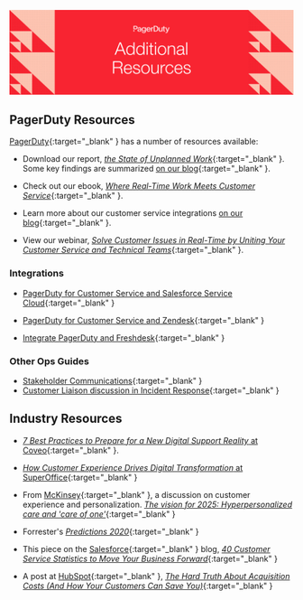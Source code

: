 ![Additional Resources](assets/images/headers/CustServOps-Resources.png)

## PagerDuty Resources
[PagerDuty](https://pagerduty.com){:target="_blank" } has a number of resources available:

- Download our report, [*the State of Unplanned Work*](https://www.pagerduty.com/resources/reports/unplanned-work/){:target="_blank" }. Some key findings are summarized [on our blog](https://www.pagerduty.com/blog/unplanned-work-report-2019/){:target="_blank" }.

- Check out our ebook, [*Where Real-Time Work Meets Customer Service*](https://www.pagerduty.com/resources/ebook/real-time-work-customer-service/){:target="_blank" }.

- Learn more about our customer service integrations [on our blog](https://www.pagerduty.com/blog/customer-service-plan-2020/){:target="_blank" }.

- View our webinar, [*Solve Customer Issues in Real-Time by Uniting Your Customer Service and Technical Teams*](https://pagerduty.wistia.com/medias/35va08byec){:target="_blank" }.


### Integrations
- [PagerDuty for Customer Service and Salesforce Service Cloud](https://www.pagerduty.com/integrations/salesforce/){:target="_blank" }

- [PagerDuty for Customer Service and Zendesk](https://www.pagerduty.com/integrations/zendesk/){:target="_blank" }

- [Integrate PagerDuty and Freshdesk](https://support.freshdesk.com/support/solutions/articles/50000002937-integrating-your-freshdesk-account-with-pagerduty){:target="_blank" }

### Other Ops Guides
- [Stakeholder Communications](https://stakeholders.pagerduty.com){:target="_blank" }
- [Customer Liaison discussion in Incident Response](https://response.pagerduty.com/training/customer_liaison/){:target="_blank" }

## Industry Resources
- [*7 Best Practices to Prepare for a New Digital Support Reality* at Coveo](https://blog.coveo.com/7-best-practices-to-prepare-for-a-new-digital-support-reality/){:target="_blank" }.

- [*How Customer Experience Drives Digital Transformation* at SuperOffice](https://www.superoffice.com/blog/digital-transformation/){:target="_blank" }

- From [McKinsey](https://www.mckinsey.com/){:target="_blank" }, a discussion on customer experience and personalization. [*The vision for 2025: Hyperpersonalized care and 'care of one'*](https://www.mckinsey.com/business-functions/operations/our-insights/the-vision-for-2025-hyperpersonalized-care-and-care-of-one){:target="_blank" }

- Forrester's [*Predictions 2020*](https://go.forrester.com/predictions-2020){:target="_blank" }

- This piece on the [Salesforce](https://salesforce.com){:target="_blank" } blog, [*40 Customer Service Statistics to Move Your Business Forward*](https://www.salesforce.com/blog/customer-service-stats/){:target="_blank" }

- A post at [HubSpot](https://hubspot.com){:target="_blank" }, [*The Hard Truth About Acquisition Costs (And How Your Customers Can Save You)*](https://blog.hubspot.com/service/customer-acquisition-study){:target="_blank" }
